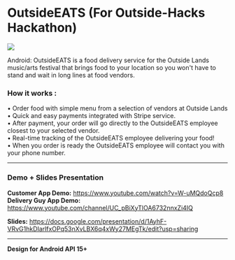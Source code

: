 # OutsideEATS (For Outside-Hacks Hackathon)
![](http://i.imgur.com/a3A50XQ.jpg)

Android: OutsideEATS is a food delivery service for the Outside Lands music/arts festival that brings food to your location so you won't
have to stand and wait in long lines at food vendors.

### How it works :
• Order food with simple menu from a selection of vendors at Outside Lands</br>
• Quick and easy payments integrated with Stripe service.</br>
• After payment, your order will go directly to the OutsideEATS employee closest to your selected vendor.</br>
• Real-time tracking of the OutsideEATS employee delivering your food!</br>
• When you order is ready the OutsideEATS employee will contact you with your phone number.</br>

---
### Demo + Slides Presentation
<b>Customer App Demo:</b> https://www.youtube.com/watch?v=W-uMQdoQcp8</br>
<b>Delivery Guy App Demo:</b> https://www.youtube.com/channel/UC_pBiXyTlOA6732nnxZi4IQ

<b>Slides:</b> https://docs.google.com/presentation/d/1AyhF-VRvG1hkDIarlfxOPq53nXvLBX6q4xWy27MEgTk/edit?usp=sharing

---
<b>Design for Android API 15+</b>
